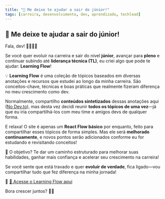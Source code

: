 ```yaml
---
title: "🚀 Me deixe te ajudar a sair do júnior!"
tags: [carreira, desenvolvimento, dev, aprendizado, techlead]
---
```


## 🚀 Me deixe te ajudar a sair do júnior!

Fala, dev! 👨‍💻👩‍💻  

Se você quer evoluir na carreira e sair do nível **júnior**, avançar para **pleno** e continuar subindo até **liderança técnica (TL)**, eu criei algo que pode te ajudar: **Learning Flow**!  

💡 **Learning Flow** é uma coleção de tópicos baseados em diversas anotações e recursos que estudei ao longo da minha carreira. São conceitos-chave, técnicas e boas práticas que realmente fizeram diferença no meu crescimento como dev.  

Normalmente, compartilho **conteúdos sintetizados** dessas anotações aqui ([No Dev.to](https://dev.to/fonteeboa)), mas desta vez decidi reunir **todos os tópicos de uma vez**—já que eu iria compartilhá-los com meu time e amigos devs de qualquer forma.  

E relaxa! O site é apenas um **React Flow básico** por enquanto, feito para compartilhar esses tópicos de forma simples. Mas ele será **melhorado continuamente**, e novos pontos serão adicionados conforme eu for estudando e revisitando conceitos!  

🎯 O objetivo? Te dar um caminho estruturado para melhorar suas habilidades, ganhar mais confiança e acelerar seu crescimento na carreira!  

Se você sente que está travado e quer **evoluir de verdade**, fica ligado—vou compartilhar tudo que fez diferença na minha jornada!  

🔗 [📌 Acesse o Learning Flow aqui](https://learning-flow.netlify.app)  

Bora crescer juntos? 🚀🔥  
